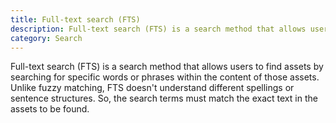 ```yaml
---
title: Full-text search (FTS)
description: Full-text search (FTS) is a search method that allows users to find assets by searching for specific words or phrases within the content of those assets.
category: Search
---
```


Full-text search (FTS) is a search method that allows users to find assets by searching for specific words or phrases within the content of those assets. Unlike fuzzy matching, FTS doesn't understand different spellings or sentence structures. So, the search terms must match the exact text in the assets to be found.
